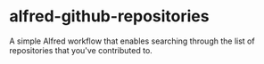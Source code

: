 # alfred-github-repositories

A simple Alfred workflow that enables searching through the list 
of repositories that you've contributed to.